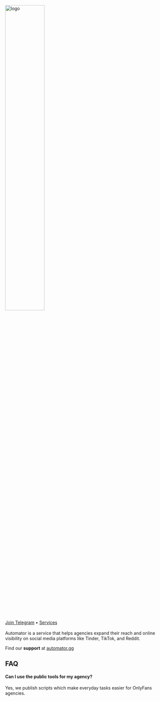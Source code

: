 <div>
  <a href="https://automator.gg">
    <img src="https://automator.gg/images/logo.png" alt="logo" width="50%">
  </a>
  <p><a href="https://t.me/AutomatorGG" target="_blank">Join Telegram</a> • <a href="https://automator.gg/" target="_blank">Services</a>
  <br><br>Automator is a service that helps agencies expand their reach and online visibility on social media platforms like Tinder, TikTok, and Reddit. <br>
  </p>
</div>

Find our **support** at [automator.gg](automator.gg)

## FAQ

#### Can I use the public tools for my agency?

Yes, we publish scripts which make everyday tasks easier for OnlyFans agencies.
